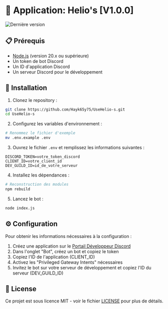  # 🤖 Application: Helio's [V1.0.0]

![Dernière version](https://img.shields.io/github/v/Denière-Version/Hayk65y75/UseHelio-s)

## 📋 Prérequis

- [Node.js](https://nodejs.org/) (version 20.x ou supérieure)
- Un token de bot Discord
- Un ID d'application Discord
- Un serveur Discord pour le développement

## 🚀 Installation

1. Clonez le repository :
```bash
git clone https://github.com/Hayk65y75/UseHelio-s.git
cd UseHelio-s
```

2. Configurez les variables d'environnement :
```bash
# Renommez le fichier d'exemple
mv .env.example .env
```

3. Ouvrez le fichier `.env` et remplissez les informations suivantes :
```env
DISCORD_TOKEN=votre_token_discord
CLIENT_ID=votre_client_id
DEV_GUILD_ID=id_de_votre_serveur
```

4. Installez les dépendances :
```bash
# Reconstruction des modules
npm rebuild
```

5. Lancez le bot :
```bash
node index.js
```

## ⚙️ Configuration

Pour obtenir les informations nécessaires à la configuration :

1. Créez une application sur le [Portail Développeur Discord](https://discord.com/developers/applications)
2. Dans l'onglet "Bot", créez un bot et copiez le token
3. Copiez l'ID de l'application (CLIENT_ID)
4. Activez les "Privileged Gateway Intents" nécessaires
5. Invitez le bot sur votre serveur de développement et copiez l'ID du serveur (DEV_GUILD_ID)

## 📝 License

Ce projet est sous licence MIT - voir le fichier [LICENSE](LICENSE) pour plus de détails.
